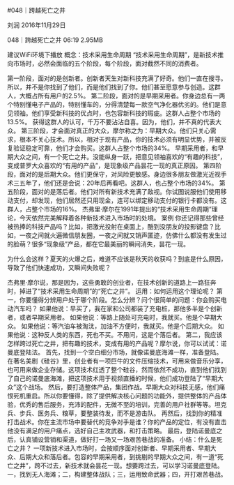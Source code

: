 #048｜跨越死亡之井


刘润
2016年11月29日

048｜跨越死亡之井
06:19 2.95MB

建议WiFi环境下播放
概念：技术采用生命周期
“技术采用生命周期”，是新技术推向市场时，必然会面临的五个阶段，每个阶段，面对截然不同的消费者。

第一阶段，面对的是创新者。创新者天生对新科技充满了好奇。他们一直在搜寻。所以，并不是你找到了他们，而是他们找到了你。他们甚至愿意参与创造。这群人，大概占所有用户的2.5%。
第二阶段，面对的是早期采用者。你身边总有一两个特别懂电子产品的，特别懂车的，分得清楚每一款空气净化器优劣的。他们是意见领袖。他们享受新科技的优点时，也包容新科技的瑕疵。这群人占整个市场的13.5%。
获得这群人的认可，千万不要沾沾自喜。因为，他们，并不真的代表大众。
第三阶段，才会面对真正的大众，摩尔称之为：早期大众。他们只关心需求，根本不关心技术。所以，相对于现有产品，你的技术必须有明显优势，并被反复验证稳定可靠，他们才会购买。这群人占整个市场的34%。
早期采用者，和早期大众之间，有一个死亡之井。没能纵身一跃，把意见领袖喜欢的“有趣的科技”，变成普罗大众喜欢的“有用的产品”，是现象级产品昙花一现的真正原因。
第四阶段，面对的是后期大众。他们更保守，对风险更敏感。身边很多朋友做激光近视手术三五年了，他们还是会说：20年后再看吧。这群人，也占整个市场的34%。
第五阶段，面对的是落后者。他们对所有新技术充满了敌视。你试图说服他们使用移动支付，却发现，他们居然还只用现金，连可以绑定移动支付的银行卡都没有。这群人，占整个市场的16%。
杰弗里·摩尔在1991年提出的“技术采用生命周期”理论，今天依然完美解释着各种新技术进入市场时的处境。
案例
你还记得那些曾经被热捧的科技产品吗？比如，把激光投射在桌面上，酷到没朋友的投影键盘？比如，一夜之间就火遍微信朋友圈，一夜之间就又销声匿迹，仿佛什么都没有发生过的脸萌？很多“现象级”产品，都在它最美丽的瞬间消失，昙花一现。

为什么会这样？夏天的火爆之后，难道不应该是秋天的收获吗？到底是什么原因，导致了他们快速成功，又瞬间失败呢？

杰弗里·摩尔说，那是因为，这些勇敢的创业者，在技术创新的道路上一路狂奔时，掉进了“技术采用生命周期”的“死亡之井”。
运用：如何运用这个理论呢？
第一，你要懂得分辨用户处于哪个阶段。怎么分辨？问个很简单的问题：你会购买电动汽车吗？
如果他说：早买了，我在家和公司都装了充电桩，那他多半是个创新者，或者早期采用者。
如果他说：等路上随处可充电时，我就买。他是个早期大众。
如果他说：等汽油车被淘汰，加油不方便时，我就买。他是个后期大众。
如果他说：这种反人类的东西，死也不买。不用问，这是个落后者。
第二，我应该怎样跨过死亡之井，把有趣的技术，变成有用的产品呢？摩尔说，你可以试试：诺曼底登陆法。
首先，找到一个空白细分市场，就像诺曼底海滩一样，准备登陆。在著名美剧《硅谷》里，创业者有一项巨牛的文件压缩技术，可用来做音乐分享，也可用来做企业存储。这项技术红透了整个硅谷，然而依然不成功，直到他们找到了自己的诺曼底海滩，把这项技术用于视频直播的时候，他们成功登陆了“早期大众”这个战场。
然后，要打造整体产品，集团作战。早期大众对科技无感，他们痛恨死机重启。所以你要懂得，除了提供解决核心问题的功能外，提供整体的产品体验，优秀的售后服务，充沛的配件，无微不至的培训，完善的用户社群等等。坦克兵、步兵、医务兵、粮草，要整装待发，而不是游击队。
再然后，找到你的精准打击战术。你在主流市场中要替代的竞争对手是谁？你的产品的定位，有没有直击他没有满足的用户痛点，选好自己主攻武器，和打击策略。
最后，登陆诺曼底之后，认真铺设营销和渠道，做好打一场又一场艰苦巷战的准备。
小结：什么是死亡之井？
一项新技术进入市场时，会按顺序面对创新者、早期采用者、早期大众、后期大众和落后者。包容的早期采用者，到挑剔的早期大众之间，有一道“死亡之井”，跨不过去，新技术就会昙花一现。想要跨过去，可以学习诺曼底登陆。一，找到无人海滩；二，构建整体战队；三，运用致命武器；四，开打艰苦巷战。
